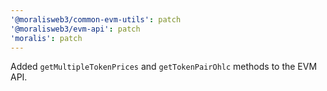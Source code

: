 ```yaml
---
'@moralisweb3/common-evm-utils': patch
'@moralisweb3/evm-api': patch
'moralis': patch
---
```


Added `getMultipleTokenPrices` and `getTokenPairOhlc` methods to the EVM API.
